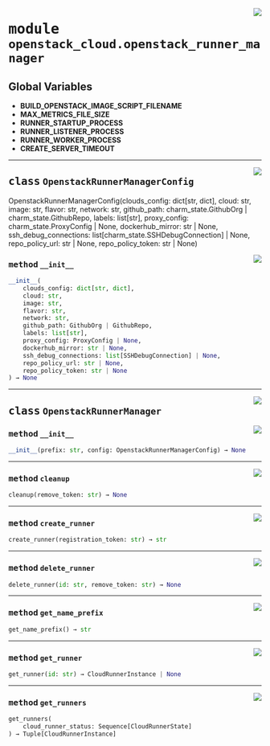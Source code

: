 <!-- markdownlint-disable -->

<a href="../src/openstack_cloud/openstack_runner_manager.py#L0"><img align="right" style="float:right;" src="https://img.shields.io/badge/-source-cccccc?style=flat-square"></a>

# <kbd>module</kbd> `openstack_cloud.openstack_runner_manager`




**Global Variables**
---------------
- **BUILD_OPENSTACK_IMAGE_SCRIPT_FILENAME**
- **MAX_METRICS_FILE_SIZE**
- **RUNNER_STARTUP_PROCESS**
- **RUNNER_LISTENER_PROCESS**
- **RUNNER_WORKER_PROCESS**
- **CREATE_SERVER_TIMEOUT**


---

<a href="../src/openstack_cloud/openstack_runner_manager.py#L65"><img align="right" style="float:right;" src="https://img.shields.io/badge/-source-cccccc?style=flat-square"></a>

## <kbd>class</kbd> `OpenstackRunnerManagerConfig`
OpenstackRunnerManagerConfig(clouds_config: dict[str, dict], cloud: str, image: str, flavor: str, network: str, github_path: charm_state.GithubOrg | charm_state.GithubRepo, labels: list[str], proxy_config: charm_state.ProxyConfig | None, dockerhub_mirror: str | None, ssh_debug_connections: list[charm_state.SSHDebugConnection] | None, repo_policy_url: str | None, repo_policy_token: str | None) 

<a href="../<string>"><img align="right" style="float:right;" src="https://img.shields.io/badge/-source-cccccc?style=flat-square"></a>

### <kbd>method</kbd> `__init__`

```python
__init__(
    clouds_config: dict[str, dict],
    cloud: str,
    image: str,
    flavor: str,
    network: str,
    github_path: GithubOrg | GithubRepo,
    labels: list[str],
    proxy_config: ProxyConfig | None,
    dockerhub_mirror: str | None,
    ssh_debug_connections: list[SSHDebugConnection] | None,
    repo_policy_url: str | None,
    repo_policy_token: str | None
) → None
```









---

<a href="../src/openstack_cloud/openstack_runner_manager.py#L81"><img align="right" style="float:right;" src="https://img.shields.io/badge/-source-cccccc?style=flat-square"></a>

## <kbd>class</kbd> `OpenstackRunnerManager`




<a href="../src/openstack_cloud/openstack_runner_manager.py#L83"><img align="right" style="float:right;" src="https://img.shields.io/badge/-source-cccccc?style=flat-square"></a>

### <kbd>method</kbd> `__init__`

```python
__init__(prefix: str, config: OpenstackRunnerManagerConfig) → None
```








---

<a href="../src/openstack_cloud/openstack_runner_manager.py#L182"><img align="right" style="float:right;" src="https://img.shields.io/badge/-source-cccccc?style=flat-square"></a>

### <kbd>method</kbd> `cleanup`

```python
cleanup(remove_token: str) → None
```





---

<a href="../src/openstack_cloud/openstack_runner_manager.py#L95"><img align="right" style="float:right;" src="https://img.shields.io/badge/-source-cccccc?style=flat-square"></a>

### <kbd>method</kbd> `create_runner`

```python
create_runner(registration_token: str) → str
```





---

<a href="../src/openstack_cloud/openstack_runner_manager.py#L161"><img align="right" style="float:right;" src="https://img.shields.io/badge/-source-cccccc?style=flat-square"></a>

### <kbd>method</kbd> `delete_runner`

```python
delete_runner(id: str, remove_token: str) → None
```





---

<a href="../src/openstack_cloud/openstack_runner_manager.py#L92"><img align="right" style="float:right;" src="https://img.shields.io/badge/-source-cccccc?style=flat-square"></a>

### <kbd>method</kbd> `get_name_prefix`

```python
get_name_prefix() → str
```





---

<a href="../src/openstack_cloud/openstack_runner_manager.py#L135"><img align="right" style="float:right;" src="https://img.shields.io/badge/-source-cccccc?style=flat-square"></a>

### <kbd>method</kbd> `get_runner`

```python
get_runner(id: str) → CloudRunnerInstance | None
```





---

<a href="../src/openstack_cloud/openstack_runner_manager.py#L147"><img align="right" style="float:right;" src="https://img.shields.io/badge/-source-cccccc?style=flat-square"></a>

### <kbd>method</kbd> `get_runners`

```python
get_runners(
    cloud_runner_status: Sequence[CloudRunnerState]
) → Tuple[CloudRunnerInstance]
```






